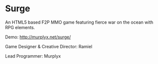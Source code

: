 # Surge

An HTML5 based F2P MMO game featuring fierce war on the ocean with RPG elements.

Demo: http://murplyx.net/surge/


Game Designer & Creative Director: Ramiel

Lead Programmer: Murplyx
